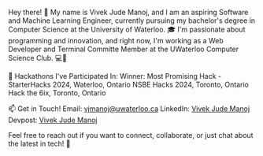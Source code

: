 Hey there! 🌟 My name is Vivek Jude Manoj, and I am an aspiring Software and Machine Learning Engineer, currently pursuing my bachelor's degree in Computer Science at the University of Waterloo. 🎓 I'm passionate about programming and innovation, and right now, I'm working as a Web Developer and Terminal Committe Member at the UWaterloo Computer Science Club. 💻🚀

🚀 Hackathons I've Participated In:
Winner: Most Promising Hack - StarterHacks 2024, Waterloo, Ontario
NSBE Hacks 2024, Toronto, Ontario
Hack the 6ix, Toronto, Ontario

📫 Get in Touch!
Email: vjmanoj@uwaterloo.ca
LinkedIn: [Vivek Jude Manoj](https://www.linkedin.com/in/vivekjudemanoj/)
Devpost: [Vivek Jude Manoj](https://devpost.com/vivek-j-manoj?ref_content=user-portfolio&ref_feature=portfolio&ref_medium=global-nav)

Feel free to reach out if you want to connect, collaborate, or just chat about the latest in tech! 🚀

